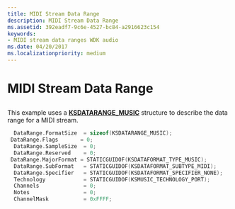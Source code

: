 ```yaml
---
title: MIDI Stream Data Range
description: MIDI Stream Data Range
ms.assetid: 392eadf7-9c6e-4527-bc84-a2916623c154
keywords:
- MIDI stream data ranges WDK audio
ms.date: 04/20/2017
ms.localizationpriority: medium
---
```


# MIDI Stream Data Range


## <span id="midi_stream_data_range"></span><span id="MIDI_STREAM_DATA_RANGE"></span>


This example uses a [**KSDATARANGE\_MUSIC**](https://msdn.microsoft.com/library/windows/hardware/ff537097) structure to describe the data range for a MIDI stream.

```cpp
  DataRange.FormatSize  = sizeof(KSDATARANGE_MUSIC);
 DataRange.Flags       = 0;
  DataRange.SampleSize  = 0;
  DataRange.Reserved    = 0;
 DataRange.MajorFormat = STATICGUIDOF(KSDATAFORMAT_TYPE_MUSIC);
  DataRange.SubFormat   = STATICGUIDOF(KSDATAFORMAT_SUBTYPE_MIDI);
  DataRange.Specifier   = STATICGUIDOF(KSDATAFORMAT_SPECIFIER_NONE);
  Technology            = STATICGUIDOF(KSMUSIC_TECHNOLOGY_PORT);
  Channels              = 0;
  Notes                 = 0;
  ChannelMask           = 0xFFFF;
```

 

 




